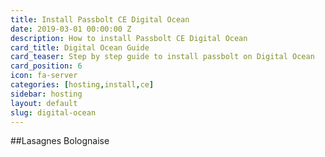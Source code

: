 ```yaml
---
title: Install Passbolt CE Digital Ocean
date: 2019-03-01 00:00:00 Z
description: How to install Passbolt CE Digital Ocean
card_title: Digital Ocean Guide
card_teaser: Step by step guide to install passbolt on Digital Ocean
card_position: 6
icon: fa-server
categories: [hosting,install,ce]
sidebar: hosting
layout: default
slug: digital-ocean
---
```


##Lasagnes Bolognaise

<script src="https://gist.github.com/christianfelicite/e6fe830d808c701c3b588eb00a6c2928.js?file=bechamel.md"></script>
